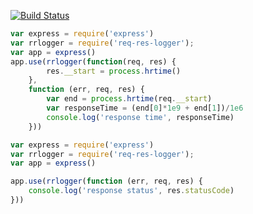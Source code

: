 [![Build Status](https://travis-ci.org/avoronkin/req-res-logger.svg?branch=master)](https://travis-ci.org/avoronkin/req-res-logger)

```javascript
var express = require('express')
var rrlogger = require('req-res-logger');
var app = express()
app.use(rrlogger(function(req, res) {
        res.__start = process.hrtime()
    },
    function (err, req, res) {
        var end = process.hrtime(req.__start)
        var responseTime = (end[0]*1e9 + end[1])/1e6
        console.log('response time', responseTime)
    }))
```

```javascript
var express = require('express')
var rrlogger = require('req-res-logger');
var app = express()

app.use(rrlogger(function (err, req, res) {
    console.log('response status', res.statusCode)
}))

```
